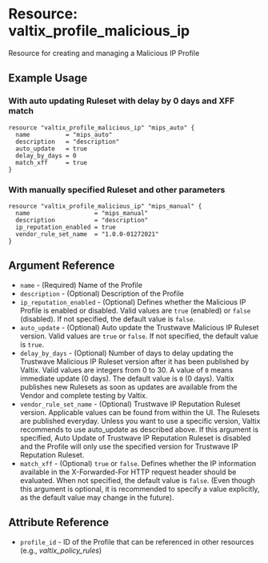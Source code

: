 # Resource: valtix_profile_malicious_ip
Resource for creating and managing a Malicious IP Profile

## Example Usage

### With auto updating Ruleset with delay by 0 days and XFF match
```hcl
resource "valtix_profile_malicious_ip" "mips_auto" {
  name          = "mips_auto"
  description   = "description"
  auto_update   = true
  delay_by_days = 0
  match_xff     = true
}
```

### With manually specified Ruleset and other parameters
```hcl
resource "valtix_profile_malicious_ip" "mips_manual" {
  name                  = "mips_manual"
  description           = "description"
  ip_reputation_enabled = true
  vendor_rule_set_name  = "1.0.0-01272021"
}
```

## Argument Reference
* `name` - (Required) Name of the Profile
* `description` - (Optional) Description of the  Profile
* `ip_reputation_enabled` - (Optional) Defines whether the Malicious IP Profile is enabled or disabled.  Valid values are `true` (enabled) or `false` (disabled). If not specified, the default value is `false`.
* `auto_update` - (Optional) Auto update the Trustwave Malicious IP Ruleset version. Valid values are `true` or `false`.  If not specified, the default value is `true`.
* `delay_by_days` - (Optional) Number of days to delay updating the Trustwave Malicious IP Ruleset version after it has been published by Valtix. Valid values are integers from 0 to 30.  A value of `0` means immediate update (0 days).  The default value is `0` (0 days). Valtix publishes new Rulesets as soon as updates are available from the Vendor and complete testing by Valtix.
* `vendor_rule_set_name` - (Optional) Trustwave IP Reputation Ruleset version. Applicable values can be found from within the UI. The Rulesets are published everyday. Unless you want to use a specific version, Valtix recommends to use auto_update as described above.  If this argument is specified, Auto Update of Trustwave IP Reputation Ruleset is disabled and the Profile will only use the specified version for Trustwave IP Reputation Ruleset.
* `match_xff` - (Optional) `true` or `false`.  Defines whether the IP information available in the X-Forwarded-For HTTP request header should be evaluated. When not specified, the default value is `false`. (Even though this argument is optional, it is recommended to specify a value explicitly, as the default value may change in the future).

## Attribute Reference
* `profile_id` - ID of the Profile that can be referenced in other resources (e.g., *valtix_policy_rules*)